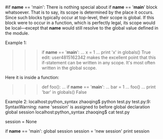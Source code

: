 #if __name__ == 'main':
There is nothing special about if __name__ == '__main__' block whatsoever. That is to say, its scope is determined by the place it occurs. Since such blocks typically occur at top-level, their scope is global.
If this block were to occur in a function, which is perfectly legal, its scope would be local—except that __name__ would still resolve to the global value defined in the module.

Example 1:
>>> if __name__ == '__main__':
...     x = 1
... print 'x' in globals()
True
edit: user4815162342 makes the excellent point that this if-statement can be written in any scope. It's most often written in the global scope.

Here it is inside a function:

>>> def foo():
...     if __name__ == '__main__':
...         bar = 1
... foo()
... print 'bar' in globals()
False

Example 2:
localhost:python_syntax zhaoqing$ python test.py
test.py:9: SyntaxWarning: name 'session' is assigned to before global declaration
  global session
localhost:python_syntax zhaoqing$ cat test.py

session = None

if __name__ == 'main':
    global session
    session = 'new session'
    print session
